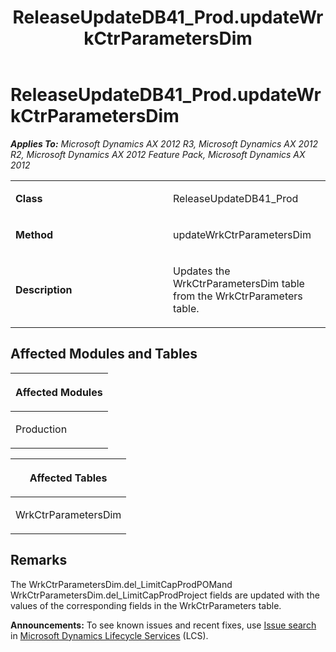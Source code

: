 ﻿---
title: ReleaseUpdateDB41_Prod.updateWrkCtrParametersDim
TOCTitle: ReleaseUpdateDB41_Prod.updateWrkCtrParametersDim
ms:assetid: 8dbb04d1-8886-093e-70d8-2ed7da131417
ms:mtpsurl: https://msdn.microsoft.com/en-us/library/JJ736491(v=AX.60)
ms:contentKeyID: 49709680
ms.date: 05/18/2015
mtps_version: v=AX.60
---

# ReleaseUpdateDB41\_Prod.updateWrkCtrParametersDim 


_**Applies To:** Microsoft Dynamics AX 2012 R3, Microsoft Dynamics AX 2012 R2, Microsoft Dynamics AX 2012 Feature Pack, Microsoft Dynamics AX 2012_

<table>
<colgroup>
<col style="width: 50%" />
<col style="width: 50%" />
</colgroup>
<tbody>
<tr class="odd">
<td><p><strong>Class</strong></p></td>
<td><p>ReleaseUpdateDB41_Prod</p></td>
</tr>
<tr class="even">
<td><p><strong>Method</strong></p></td>
<td><p>updateWrkCtrParametersDim</p></td>
</tr>
<tr class="odd">
<td><p><strong>Description</strong></p></td>
<td><p>Updates the WrkCtrParametersDim table from the WrkCtrParameters table.</p></td>
</tr>
</tbody>
</table>


## Affected Modules and Tables

<table>
<colgroup>
<col style="width: 100%" />
</colgroup>
<thead>
<tr class="header">
<th><p>Affected Modules</p></th>
</tr>
</thead>
<tbody>
<tr class="odd">
<td><p>Production</p></td>
</tr>
</tbody>
</table>


<table>
<colgroup>
<col style="width: 100%" />
</colgroup>
<thead>
<tr class="header">
<th><p>Affected Tables</p></th>
</tr>
</thead>
<tbody>
<tr class="odd">
<td><p>WrkCtrParametersDim</p></td>
</tr>
</tbody>
</table>


## Remarks

The WrkCtrParametersDim.del\_LimitCapProdPOMand WrkCtrParametersDim.del\_LimitCapProdProject fields are updated with the values of the corresponding fields in the WrkCtrParameters table.

  
**Announcements:** To see known issues and recent fixes, use [Issue search](http://go.microsoft.com/fwlink/?linkid=389258) in [Microsoft Dynamics Lifecycle Services](http://go.microsoft.com/fwlink/?linkid=306505) (LCS).

